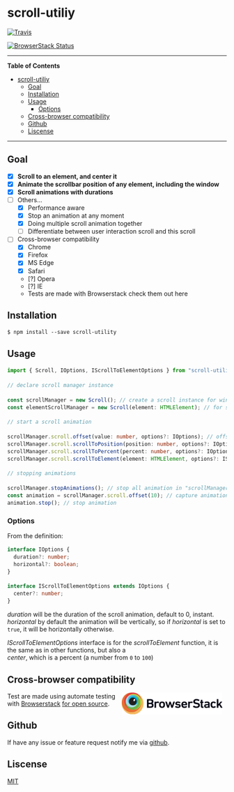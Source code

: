 # scroll-utiliy #

[![Travis](https://travis-ci.org/LeDDGroup/scroll-utility.svg?branch=master)](https://github.com/LeDDGroup/scroll-utility)

[![BrowserStack Status](https://www.browserstack.com/automate/badge.svg?badge_key=QmJOaDZzS3BBOWUrem1PMWw1K29CZjByZjNBcTNyYlE0LzVYZEhFYVg1ST0tLXBOR05wTitscU1PM2FvQ0NrOUlHbHc9PQ==--70960e59e91fc8efc3dced4f2cebeff5665746ca)](https://www.browserstack.com/automate/public-build/QmJOaDZzS3BBOWUrem1PMWw1K29CZjByZjNBcTNyYlE0LzVYZEhFYVg1ST0tLXBOR05wTitscU1PM2FvQ0NrOUlHbHc9PQ==--70960e59e91fc8efc3dced4f2cebeff5665746ca)

______________
<!-- markdown-toc start - Don't edit this section. Run M-x markdown-toc-refresh-toc -->
**Table of Contents**

- [scroll-utiliy](#scroll-utiliy)
    - [Goal](#goal)
    - [Installation](#installation)
    - [Usage](#usage)
        - [Options](#options)
    - [Cross-browser compatibility](#cross-browser-compatibility)
    - [Github](#github)
    - [Liscense](#liscense)

<!-- markdown-toc end -->
______________

## Goal ##
* [x] **Scroll to an element, and center it**
* [x] **Animate the scrollbar position of any element, including the window**
* [x] **Scroll animations with durations**
* [ ] Others...
  * [x] Performance aware
  * [x] Stop an animation at any moment
  * [x] Doing multiple scroll animation together
  * [ ] Differentiate between user interaction scroll and this scroll
* [ ] Cross-browser compatibility
  *  [x] Chrome
  *  [x] Firefox
  *  [x] MS Edge
  *  [x] Safari
  *  [?] Opera
  *  [?] IE
  * Tests are made with Browserstack check them out here

## Installation ##

```console
$ npm install --save scroll-utility 
```

## Usage ##

```ts
import { Scroll, IOptions, IScrollToElementOptions } from "scroll-utility";

// declare scroll manager instance

const scrollManager = new Scroll(); // create a scroll instance for window for scrolling the page
const elementScrollManager = new Scroll(element: HTMLElement); // for scrolling inside element instead of window

// start a scroll animation

scrollManager.scroll.offset(value: number, options?: IOptions); // offset current scroll position by "value"
scrollManager.scroll.scrollToPosition(position: number, options?: IOptions); // scroll to position "position"
scrollManager.scroll.scrollToPercent(percent: number, options?: IOptions); // scroll to position given by "percent"
scrollManager.scroll.scrollToElement(element: HTMLElement, options?: IScrollToElementOptions); // scroll to element "element"

// stopping animations

scrollManager.stopAnimations(); // stop all animation in "scrollManager"
const animation = scrollManager.scroll.offset(10); // capture animation
animation.stop(); // stop animation

```

### Options ###

From the definition:

```ts
interface IOptions {
  duration?: number;
  horizontal?: boolean;
}

interface IScrollToElementOptions extends IOptions {
  center?: number;
}
```

*duration* will be the duration of the scroll animation, default to 0, instant.  
*horizontal* by default the animation will be vertically, so if *horizontal* is set to `true`, it will be horizontally otherwise.  

*IScrollToElementOptions* interface is for the *scrollToElement* function, it is the same as in other functions, but also a  
*center*, which is a percent (a number from `0` to `100`)

## Cross-browser compatibility ##

<img  height="50" src="./assets/BrowserStack-logo.png" alt="Browserstack logo" style="float: right; margin-right: 10px; text-align: middle">

Test are made using automate testing with [Browserstack](https://www.browserstack.com) [for open source](https://www.browserstack.com/open-source?ref=pricing).

<!-- Check out the tests results here! -->

## Github ##

If have any issue or feature request notify me via [github](https://github.com/LeDDGroup/scroll-utility/issues).  

## Liscense ##
[MIT](./LICENSE.md)
